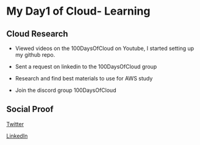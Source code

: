 <!-- This is a template you can use for quick progress days. It removes a lot of the steps we encourage you to share in the longer template 000-DAY-ARTICLE-LONG-TEMPLATE.MD-->

# My Day1 of Cloud- Learning

## Cloud Research

- Viewed videos on the 100DaysOfCloud on Youtube, I started setting up my github repo.

- Sent a request on linkedin to the 100DaysOfCloud group

- Research and find best materials to use for AWS study

- Join the discord group 100DaysOfCloud


## Social Proof

[Twitter](https://twitter.com/dahyooh/status/1362271690877771777)

[LinkedIn](https://www.linkedin.com/feed/update/urn:li:activity:6768003652054470656)

